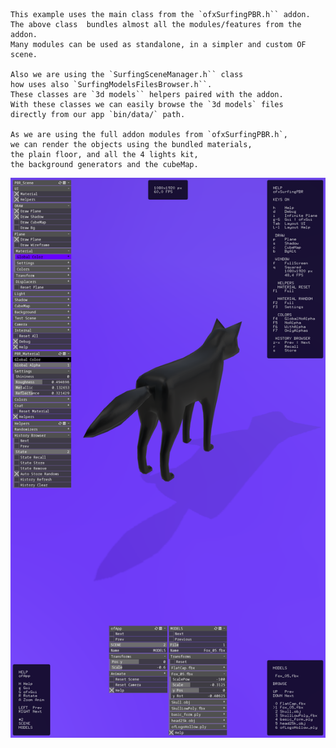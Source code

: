 	This example uses the main class from the `ofxSurfingPBR.h`` addon.
	The above class  bundles almost all the modules/features from the addon. 
	Many modules can be used as standalone, in a simpler and custom OF scene.

	Also we are using the `SurfingSceneManager.h`` class 
	how uses also `SurfingModelsFilesBrowser.h``.
	These classes are `3d models`` helpers paired with the addon.
	With these classes we can easily browse the `3d models` files 
	directly from our app `bin/data/` path.

	As we are using the full addon modules from `ofxSurfingPBR.h`,
	we can render the objects using the bundled materials,
	the plain floor, and all the 4 lights kit, 
	the background generators and the cubeMap.

![](Capture.PNG)
